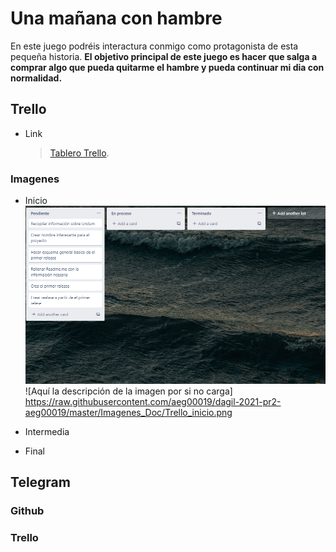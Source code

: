 # Una mañana con hambre

En este juego podréis interactura conmigo como protagonista de esta pequeña historia. **El objetivo principal de este juego es hacer que salga a comprar algo que pueda quitarme el hambre y pueda continuar mi dia con normalidad.**


## Trello
- Link
	> [Tablero Trello](https://trello.com/b/sQ6hZriy/proyecto-individual).

### Imagenes
- Inicio
![Alt text](/Imagenes_Doc/Trello_inicio.png?raw=true "Optional Title")
![Aquí la descripción de la imagen por si no carga] https://raw.githubusercontent.com/aeg00019/dagil-2021-pr2-aeg00019/master/Imagenes_Doc/Trello_inicio.png
	
- Intermedia
- Final
## Telegram
### Github
### Trello
